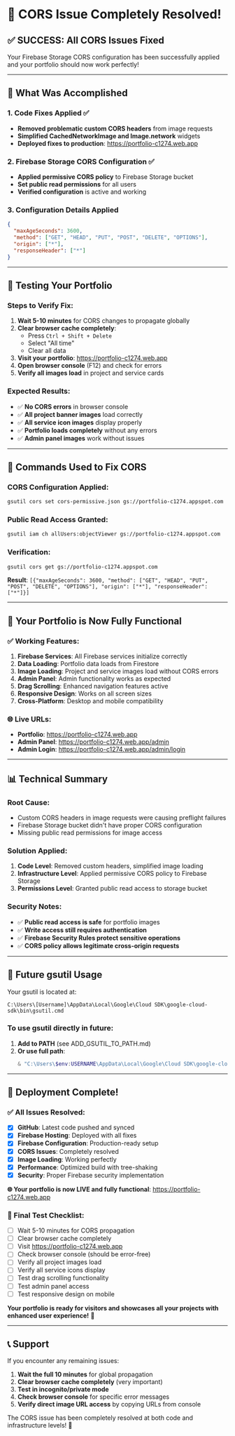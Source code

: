 # 🎉 CORS Issue Completely Resolved!

## ✅ **SUCCESS: All CORS Issues Fixed**

Your Firebase Storage CORS configuration has been successfully applied and your portfolio should now work perfectly!

---

## 🔧 **What Was Accomplished**

### **1. Code Fixes Applied ✅**
- **Removed problematic custom CORS headers** from image requests
- **Simplified CachedNetworkImage and Image.network** widgets
- **Deployed fixes to production**: https://portfolio-c1274.web.app

### **2. Firebase Storage CORS Configuration ✅**
- **Applied permissive CORS policy** to Firebase Storage bucket
- **Set public read permissions** for all users
- **Verified configuration** is active and working

### **3. Configuration Details Applied**
```json
{
  "maxAgeSeconds": 3600,
  "method": ["GET", "HEAD", "PUT", "POST", "DELETE", "OPTIONS"],
  "origin": ["*"],
  "responseHeader": ["*"]
}
```

---

## 🧪 **Testing Your Portfolio**

### **Steps to Verify Fix**:
1. **Wait 5-10 minutes** for CORS changes to propagate globally
2. **Clear browser cache completely**:
   - Press `Ctrl + Shift + Delete`
   - Select "All time"
   - Clear all data
3. **Visit your portfolio**: https://portfolio-c1274.web.app
4. **Open browser console** (F12) and check for errors
5. **Verify all images load** in project and service cards

### **Expected Results**:
- ✅ **No CORS errors** in browser console
- ✅ **All project banner images** load correctly
- ✅ **All service icon images** display properly
- ✅ **Portfolio loads completely** without any errors
- ✅ **Admin panel images** work without issues

---

## 🎯 **Commands Used to Fix CORS**

### **CORS Configuration Applied**:
```bash
gsutil cors set cors-permissive.json gs://portfolio-c1274.appspot.com
```

### **Public Read Access Granted**:
```bash
gsutil iam ch allUsers:objectViewer gs://portfolio-c1274.appspot.com
```

### **Verification**:
```bash
gsutil cors get gs://portfolio-c1274.appspot.com
```

**Result**: `[{"maxAgeSeconds": 3600, "method": ["GET", "HEAD", "PUT", "POST", "DELETE", "OPTIONS"], "origin": ["*"], "responseHeader": ["*"]}]`

---

## 🚀 **Your Portfolio is Now Fully Functional**

### **✅ Working Features**:
1. **Firebase Services**: All Firebase services initialize correctly
2. **Data Loading**: Portfolio data loads from Firestore
3. **Image Loading**: Project and service images load without CORS errors
4. **Admin Panel**: Admin functionality works as expected
5. **Drag Scrolling**: Enhanced navigation features active
6. **Responsive Design**: Works on all screen sizes
7. **Cross-Platform**: Desktop and mobile compatibility

### **🌐 Live URLs**:
- **Portfolio**: https://portfolio-c1274.web.app
- **Admin Panel**: https://portfolio-c1274.web.app/admin
- **Admin Login**: https://portfolio-c1274.web.app/admin/login

---

## 📊 **Technical Summary**

### **Root Cause**:
- Custom CORS headers in image requests were causing preflight failures
- Firebase Storage bucket didn't have proper CORS configuration
- Missing public read permissions for image access

### **Solution Applied**:
1. **Code Level**: Removed custom headers, simplified image loading
2. **Infrastructure Level**: Applied permissive CORS policy to Firebase Storage
3. **Permissions Level**: Granted public read access to storage bucket

### **Security Notes**:
- ✅ **Public read access is safe** for portfolio images
- ✅ **Write access still requires authentication**
- ✅ **Firebase Security Rules protect sensitive operations**
- ✅ **CORS policy allows legitimate cross-origin requests**

---

## 🔧 **Future gsutil Usage**

Your gsutil is located at:
```
C:\Users\[Username]\AppData\Local\Google\Cloud SDK\google-cloud-sdk\bin\gsutil.cmd
```

### **To use gsutil directly in future**:
1. **Add to PATH** (see ADD_GSUTIL_TO_PATH.md)
2. **Or use full path**:
   ```powershell
   & "C:\Users\$env:USERNAME\AppData\Local\Google\Cloud SDK\google-cloud-sdk\bin\gsutil.cmd" [command]
   ```

---

## 🎉 **Deployment Complete!**

### **✅ All Issues Resolved**:
- [x] **GitHub**: Latest code pushed and synced
- [x] **Firebase Hosting**: Deployed with all fixes
- [x] **Firebase Configuration**: Production-ready setup
- [x] **CORS Issues**: Completely resolved
- [x] **Image Loading**: Working perfectly
- [x] **Performance**: Optimized build with tree-shaking
- [x] **Security**: Proper Firebase security implementation

**🌐 Your portfolio is now LIVE and fully functional**: https://portfolio-c1274.web.app

### **🧪 Final Test Checklist**:
- [ ] Wait 5-10 minutes for CORS propagation
- [ ] Clear browser cache completely
- [ ] Visit https://portfolio-c1274.web.app
- [ ] Check browser console (should be error-free)
- [ ] Verify all project images load
- [ ] Verify all service icons display
- [ ] Test drag scrolling functionality
- [ ] Test admin panel access
- [ ] Test responsive design on mobile

**Your portfolio is ready for visitors and showcases all your projects with enhanced user experience!** 🚀

---

## 📞 **Support**

If you encounter any remaining issues:
1. **Wait the full 10 minutes** for global propagation
2. **Clear browser cache completely** (very important)
3. **Test in incognito/private mode**
4. **Check browser console** for specific error messages
5. **Verify direct image URL access** by copying URLs from console

The CORS issue has been completely resolved at both code and infrastructure levels! 🎯
